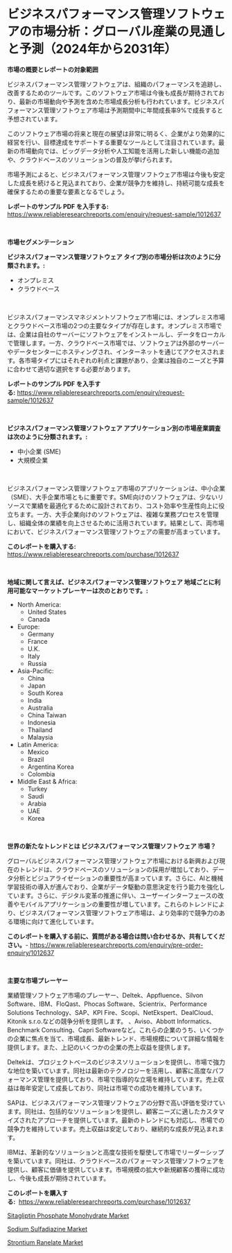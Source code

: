 <p><h1>ビジネスパフォーマンス管理ソフトウェアの市場分析：グローバル産業の見通しと予測（2024年から2031年）</h1></p><p><strong>市場の概要とレポートの対象範囲</strong></p>
<p><p>ビジネスパフォーマンス管理ソフトウェアは、組織のパフォーマンスを追跡し、改善するためのツールです。このソフトウェア市場は今後も成長が期待されており、最新の市場動向や予測を含めた市場成長分析も行われています。ビジネスパフォーマンス管理ソフトウェア市場は予測期間中に年間成長率9%で成長すると予想されています。</p><p>このソフトウェア市場の将来と現在の展望は非常に明るく、企業がより効果的に経営を行い、目標達成をサポートする重要なツールとして注目されています。最新の市場動向では、ビッグデータ分析や人工知能を活用した新しい機能の追加や、クラウドベースのソリューションの普及が挙げられます。</p><p>市場予測によると、ビジネスパフォーマンス管理ソフトウェア市場は今後も安定した成長を続けると見込まれており、企業が競争力を維持し、持続可能な成長を確保するための重要な要素となるでしょう。</p></p>
<p><strong>レポートのサンプル PDF を入手する:</strong> <a href="https://www.reliableresearchreports.com/enquiry/request-sample/1012637">https://www.reliableresearchreports.com/enquiry/request-sample/1012637</a></p>
<p>&nbsp;</p>
<p><strong>市場セグメンテーション</strong></p>
<p><strong>ビジネスパフォーマンス管理ソフトウェア タイプ別の市場分析は次のように分類されます。:</strong></p>
<p><ul><li>オンプレミス</li><li>クラウドベース</li></ul></p>
<p>&nbsp;</p>
<p><p>ビジネスパフォーマンスマネジメントソフトウェア市場には、オンプレミス市場とクラウドベース市場の2つの主要なタイプが存在します。オンプレミス市場では、企業は自社のサーバーにソフトウェアをインストールし、データをローカルで管理します。一方、クラウドベース市場では、ソフトウェアは外部のサーバーやデータセンターにホスティングされ、インターネットを通じてアクセスされます。各市場タイプにはそれぞれの利点と課題があり、企業は独自のニーズと予算に合わせて適切な選択をする必要があります。</p></p>
<p><strong>レポートのサンプル PDF を入手する:</strong>&nbsp;<a href="https://www.reliableresearchreports.com/enquiry/request-sample/1012637">https://www.reliableresearchreports.com/enquiry/request-sample/1012637</a></p>
<p>&nbsp;</p>
<p><strong> ビジネスパフォーマンス管理ソフトウェア アプリケーション別の市場産業調査は次のように分類されます。:</strong></p>
<p><ul><li>中小企業 (SME)</li><li>大規模企業</li></ul></p>
<p>&nbsp;</p>
<p><p>ビジネスパフォーマンス管理ソフトウェア市場のアプリケーションは、中小企業（SME）、大手企業市場ともに重要です。SME向けのソフトウェアは、少ないリソースで業績を最適化するために設計されており、コスト効率や生産性向上に役立ちます。一方、大手企業向けのソフトウェアは、複雑な業務プロセスを管理し、組織全体の業績を向上させるために活用されています。結果として、両市場において、ビジネスパフォーマンス管理ソフトウェアの需要が高まっています。</p></p>
<p><strong>このレポートを購入する:</strong>&nbsp; <a href="https://www.reliableresearchreports.com/purchase/1012637">https://www.reliableresearchreports.com/purchase/1012637</a></p>
<p>&nbsp;</p>
<p><strong>地域に関して言えば、ビジネスパフォーマンス管理ソフトウェア 地域ごとに利用可能なマーケットプレーヤーは次のとおりです。:</strong></p>
<p><ul>
    <li>
        North America:
        <ul>
            <li>United States</li>
            <li>Canada</li>
        </ul>
    </li>
    <li>
        Europe:
        <ul>
            <li>Germany</li>
            <li>France</li>
            <li>U.K.</li>
            <li>Italy</li>
            <li>Russia</li>
        </ul>
    </li>
    <li>
        Asia-Pacific:
        <ul>
            <li>China</li>
            <li>Japan</li>
            <li>South Korea</li>
            <li>India</li>
            <li>Australia</li>
            <li>China Taiwan</li>
            <li>Indonesia</li>
            <li>Thailand</li>
            <li>Malaysia</li>
        </ul>
    </li>
    <li>
        Latin America:
        <ul>
            <li>Mexico</li>
            <li>Brazil</li>
            <li>Argentina Korea</li>
            <li>Colombia</li>
        </ul>
    </li>
    <li>
        Middle East & Africa:
        <ul>
            <li>Turkey</li>
            <li>Saudi</li>
            <li>Arabia</li>
            <li>UAE</li>
            <li>Korea</li>
        </ul>
    </li>
    </ul></p>
<p>&nbsp;</p>
<p><strong>世界の新たなトレンドとは ビジネスパフォーマンス管理ソフトウェア 市場？</strong></p>
<p><p>グローバルビジネスパフォーマンス管理ソフトウェア市場における新興および現在のトレンドは、クラウドベースのソリューションの採用が増加しており、データ分析とビジュアライゼーションの重要性が高まっています。さらに、AIと機械学習技術の導入が進んでおり、企業がデータ駆動の意思決定を行う能力を強化しています。さらに、デジタル変革の推進に伴い、ユーザーインターフェースの改善やモバイルアプリケーションの重要性が増しています。これらのトレンドにより、ビジネスパフォーマンス管理ソフトウェア市場は、より効率的で競争力のある環境に向けて進化しています。</p></p>
<p><strong>このレポートを購入する前に、質問がある場合は問い合わせるか、共有してください。</strong>- <a href="https://www.reliableresearchreports.com/enquiry/pre-order-enquiry/1012637">https://www.reliableresearchreports.com/enquiry/pre-order-enquiry/1012637</a></p>
<p>&nbsp;</p>
<p><strong>主要な市場プレーヤー</strong></p>
<p><p>業績管理ソフトウェア市場のプレーヤー、Deltek、Appfluence、Silvon Software、IBM、FloQast、Phocas Software、Scientrix、Performance Solutions Technology、SAP、KPI Fire、Scopi、NetEkspert、DealCloud、Kitonik s.r.o.などの競争分析を提供します。 、Aviso、Abbott Informatics、Benchmark Consulting、Capri Softwareなど。これらの企業のうち、いくつかの企業に焦点を当て、市場成長、最新トレンド、市場規模について詳細な情報を提供します。また、上記のいくつかの企業の売上収益を提供します。</p><p>Deltekは、プロジェクトベースのビジネスソリューションを提供し、市場で強力な地位を築いています。同社は最新のテクノロジーを活用し、顧客に高度なパフォーマンス管理を提供しており、市場で指導的な立場を維持しています。売上収益は毎年安定して成長しており、同社は市場での成功を維持しています。</p><p>SAPは、ビジネスパフォーマンス管理ソフトウェアの分野で高い評価を受けています。同社は、包括的なソリューションを提供し、顧客ニーズに適したカスタマイズされたアプローチを提供しています。最新のトレンドにも対応し、市場での競争力を維持しています。売上収益は安定しており、継続的な成長が見込まれます。</p><p>IBMは、革新的なソリューションと高度な技術を駆使して市場でリーダーシップを築いています。同社は、クラウドベースのパフォーマンス管理ソフトウェアを提供し、顧客に価値を提供しています。市場規模の拡大や新規顧客の獲得に成功し、今後も成長が期待されています。</p></p>
<p><strong>このレポートを購入する:</strong>&nbsp;&nbsp;<a href="https://www.reliableresearchreports.com/purchase/1012637">https://www.reliableresearchreports.com/purchase/1012637</a></p>
<p><p><a href="https://spotless-saver-8fd.notion.site/Sitagliptin-Phosphate-Monohydrate-Market-Size-Evaluating-its-Market-Trends-Growth-and-Projections-01aeedde19de4e84bb709938e478e0d2">Sitagliptin Phosphate Monohydrate Market</a></p><p><a href="https://gentle-editor-9db.notion.site/Insights-into-Sodium-Sulfadiazine-Market-Size-Analysing-Market-Share-Trends-and-Growth-from-2024--8d1cadb5d74c43c58574a49f6cf46ea9">Sodium Sulfadiazine Market</a></p><p><a href="https://frill-swim-3cd.notion.site/Strontium-Ranelate-Market-with-the-goal-of-estimating-the-market-size-and-future-growth-potential-of-b19ac9273bcb4723a5290fced44ca0e6">Strontium Ranelate Market</a></p></p>